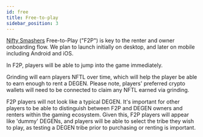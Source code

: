 ```yaml
---
id: free
title: Free-to-play
sidebar_position: 3
---
```


[Nifty Smashers](/docs/overview/games/nifty-smashers) Free-to-Play ("F2P") is key to the renter and owner onboarding flow. We plan to launch initially on desktop, and later on mobile including Android and iOS.

In F2P, players will be able to jump into the game immediately.

Grinding will earn players NFTL over time, which will help the player be able to earn enough to rent a DEGEN. Please note, players' preferred crypto wallets will need to be connected to claim any NFTL earned via grinding.

F2P players will not look like a typical DEGEN. It's important for other players to be able to distinguish between F2P and DEGEN owners and renters within the gaming ecosystem. Given this, F2P players will appear like 'dummy' DEGENs, and players will be able to select the tribe they wish to play, as testing a DEGEN tribe prior to purchasing or renting is important.
